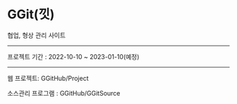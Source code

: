 # GGit(낏)
협업, 형상 관리 사이트

----

프로젝트 기간 : 2022-10-10 ~ 2023-01-10(예정)

-----

웹 프로젝트: GGitHub/Project

소스관리 프로그램 : GGitHub/GGitSource
